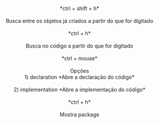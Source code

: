 <center>
<br>
*ctrl + shift + h*
<br>
<br>
Busca entre os objetos já criados a partir do que for digitado
<br>
<br>
*ctrl + h*
<br>
<br>
Busca no código a partir do que for digitado
<br>
<br>
*ctrl + mouse*
<br>
<br>
Opções
<br>
1) declaration
*Abre a declaração do código*
<br>
<br>
2) implementation
*Abre a implementação do código*
<br>
<br>
*ctrl + h*
<br>
<br>
Mostra package
</center>